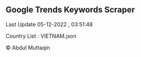 

## Google Trends Keywords Scraper 
 
Last Update 05-12-2022 , 03:51:48

Country List :
VIETNAM.json



© Abdul Muttaqin 
